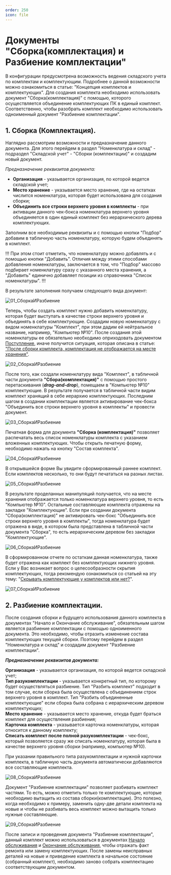 ```yaml
---
order: 250
icon: file
---
```


# Документы "Сборка(комплектация) и Разбиение комплектации"

В конфигурации предусмотрена возможность ведения складского учета по комплектам и комплектующим. Подробнее о данной возможности можно ознакомиться в статье: "Концепция комплектов и комплектующих". 
Для создания комплекта необходимо использовать документ "Сборка(комплектация)" с помощью, которого осуществляется объединение комплектующих ПК в единый комплект. Соответственно, чтобы разобрать комплект необходимо использовать одноименный документ "Разбиение комплектации". 

## 1. Сборка (Комплектация).
Наглядно рассмотрим возможности и предназначение данного документа. Для этого перейдем в раздел "Номенклатура и склад" - подраздел "Складской учет" - "Сборки (комплектации)" и создадим новый документ.

*Предназначение реквизитов документа:*
* **Организация** - указывается организация, по которой ведется складской учет;  
* **Место хранение** - указывается место хранение, где на остатках числится номенклатура, которая будет использована для создания сборки;  
* **Объединить все строки верхнего уровня в комплекты** - при активации данного чек-бокса номенклатура верхнего уровня объединяется в один единый комплект без иерархического дерева комплектующих.   

Заполним все необходимые реквизиты и с помощью кнопки "Подбор" добавим в табличную часть номенклатуру, которую будем объединять в комплект.

!!!
При этом стоит отметить, что номенклатуру можно добавлять и с помощью кнопки "Добавить". Отличия между этими способами добавления номенклатуры, заключается в том, что "Подбор" массово подбирает номенклатуру сразу с указанного места хранения, а "Добавить" единично добавляет позиции из справочника "Список номенклатуры".
!!!

В результате заполнения получаем следующего вида документ:

![01_СборкаИРазбиение](static/01_СборкаИРазбиение.png)

Теперь, чтобы создать комплект нужно добавить номенклатуру, которая будет выступать в качестве строки верхнего уровня и объединять в себе комплектующие. Создадим новую номенклатуру с видом номенклатуры "Комплект", при этом дадим ей нейтральное название, например, "Компьютер №10". После создания этой номенклатуры ее обязательно необходимо оприходовать документом [Поступление](https://softonit.ru/FAQ/courses/?COURSE_ID=1&LESSON_ID=54), иначе получится ситуация, которая описана в статье: ["После сборки комплекта, комплектация не отображается на месте хранения"](https://softonit.ru/FAQ/courses/?COURSE_ID=1&LESSON_ID=471).

![02_СборкаИРазбиение](static/02_СборкаИРазбиение.png)

После того, как создали номенклатуру вида "Комплект", в табличной части документа **"Сбора(комплектация)"** с помощью простого перетаскивания (***drag-and-drop***), помещаем в "Компьютер №10" комплектующие. В результате получается в табличной части видим комплект хранящий в себе иерархию комплектующих. Последним шагом в создании комплектации является активирование чек-бокса "Объединить все строки верхнего уровня в комплекты" и провести документ.

![03_СборкаИРазбиение](static/03_СборкаИРазбиение.png)

Печатная форма для документа **"Сборка (комплектация)"** позволяет распечатать весь список номенклатуры комплекта с указанием вложенных комплектующих. Чтобы открыть печатную форму, необходимо нажать на кнопку "Состав комплекта".

![04_СборкаИРазбиение](static/04_СборкаИРазбиение.png)

В открывшейся форме Вы увидите сформированный раннее комплект. Если комплектов несколько, то они будут печататься на разных листах.

![05_СборкаИРазбиение](static/05_СборкаИРазбиение.png)

В результате проделанных манипуляций получается, что на месте хранения отображается только номенклатура верхнего уровня, то есть "Компьютер №10". Остальные составляющие комплекта отражены на закладке "Комплектующие". Если при создании документа "Сбора(комплектация)" не активировать чек-бокс "Объединить все строки верхнего уровня в комплекты", тогда номенклатура будет отражена в виде, в котором была представлена в табличной части документа "Сборка", то есть иерархическим деревом без закладки "Комплектующие". 

![06_СборкаИРазбиение](static/06_СборкаИРазбиение.png)

В сформированном отчете по остаткам данная номенклатура, также будет отражена как комплект без комплектующих нижнего уровня. Если у Вас возникает вопрос о целесообразности скрытия комплектующих, тогда рекомендую ознакомиться со статьей на эту тему: "[Скрывать комплектующие у комплектов или нет?](https://softonit.ru/FAQ/courses/?COURSE_ID=1&LESSON_ID=658)".

![07_СборкаИРазбиение](static/07_СборкаИРазбиение.png)

## 2. Разбиение комплектации.

После создания сборки и будущего использования данного комплекта в документах "Начало и Окончание обслуживание", обязательным шагом является разбиение комплектации с помощью одноименного документа. Это необходимо, чтобы отразить изменение состава комплектующих текущей сборки. Поэтому перейдем в раздел "Номенклатура и склад" и создадим документ "Разбиение комплектации". 

***Предназначение реквизитов документа:***

**Организация** - указывается организация, по которой ведется складской учет;  
**Тип разукомплектации** - указывается конкретный тип, по которому будет осуществляться разбиение. Тип "Разбить комплект" подходит в том случае, если сборка была осуществлена с объединением строк верхнего уровня в комплект. Тип "Разбить объединенные комплектующие" если сборка была собрана с иерархическим деревом комплектующих;  
**Место хранение** - указывается место хранение, откуда будет браться комплект для осуществления разбиения;  
**Карточка комплекта** - указывается карточка номенклатуры, которая относится к данному комплекту;  
**Списать комплект после полной разукомплектации** - чек-бокс, который позволяется сразу же списать номенклатуру, которая была в качестве верхнего уровня сборки (например, компьютер №10).  

При указании правильного типа разукомплектации и нужной карточки комплекта, в табличную часть документа автоматически добавляются все составляющие комплекта.

![08_СборкаИРазбиение](static/08_СборкаИРазбиение.png)

Документ "Разбиение комплектации" позволяет разбивать комплект частями. То есть, можно отметить только те комплектующие, которые необходимо вытащить из состава сборки(комплектации). Это полезно, когда необходимо к примеру, заменить одну-две детали комплекта на новые и чтобы не разбивать весь комплект можно вытащить только нужные составляющие.

![09_СборкаИРазбиение](static/09_СборкаИРазбиение.png)

После записи и проведения документа "Разбиение комплектации", данный комплект можно использоваться в документах [Начало обслуживания](https://softonit.ru/FAQ/courses/?COURSE_ID=1&LESSON_ID=75) и [Окончание обслуживания](https://softonit.ru/FAQ/courses/?COURSE_ID=1&LESSON_ID=76), чтобы отражать факт ремонта или замену комплектующих. После замены неисправных деталей на новые и приведение комплекта в начальное состояние (собранный комплект), необходимо заново собрать комплектацию соответствующим документом.




